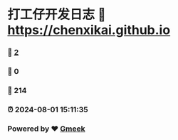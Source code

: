 # 打工仔开发日志 :link: https://chenxikai.github.io 
### :page_facing_up: [2](https://chenxikai.github.io/tag.html) 
### :speech_balloon: 0 
### :hibiscus: 214 
### :alarm_clock: 2024-08-01 15:11:35 
### Powered by :heart: [Gmeek](https://github.com/Meekdai/Gmeek)
